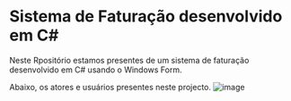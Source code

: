 # Sistema de Faturação desenvolvido em C#

Neste Rpositório estamos presentes de um sistema de faturação desenvolvido em C# usando o Windows Form.

Abaixo, os atores e usuários presentes neste projecto.
![image](https://github.com/williamazevedo1610/SistemaFaturacao/assets/67552910/b389a2ea-98bb-4173-aa1c-9229c6c15ccf)
